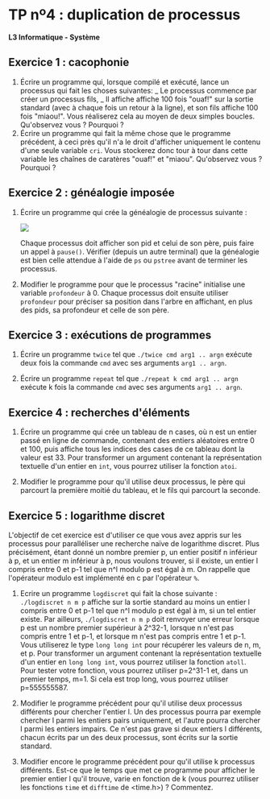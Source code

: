 TP nº4 : duplication de processus
=================================

**L3 Informatique - Système**


Exercice 1 : cacophonie
-----------------------

1. Écrire un programme qui, lorsque compilé et exécuté, lance un processus qui fait les choses suivantes:
_ Le processus commence par créer un processus fils,
_ Il affiche affiche 100 fois "ouaf!" sur la sortie standard (avec à chaque fois un retour à la ligne), et son fils affiche 100 fois "miaou!". Vous réaliserez cela au moyen de deux simples boucles.
Qu'observez vous ? Pourquoi ?
2. Écrire un programme qui fait la même chose que le programme précédent, à ceci près qu'il n'a le droit d'afficher uniquement le contenu d'une seule variable `cri`. Vous stockerez donc tour à tour dans cette variable les chaînes de caratères "ouaf!" et "miaou". Qu'observez vous ? Pourquoi ?


Exercice 2 : généalogie imposée
-------------------------------

1. Écrire un programme qui crée la généalogie de processus suivante :

   ![](arbre_processus.png)

   Chaque processus doit afficher son pid et celui de son père, puis
   faire un appel à `pause()`. Vérifier (depuis un autre terminal) que
   la généalogie est bien celle attendue à l'aide de `ps` ou `pstree`
   avant de terminer les processus.

2. Modifier le programme pour que le processus "racine" initialise une
   variable `profondeur` à 0. Chaque processus doit ensuite utiliser
   `profondeur` pour préciser sa position dans l'arbre en affichant,
   en plus des pids, sa profondeur et celle de son père.


Exercice 3 : exécutions de programmes
--------------------------------------------

1. Écrire un programme `twice` tel que `./twice cmd arg1 .. argn` exécute
deux fois la commande `cmd` avec ses arguments `arg1 .. argn`.

2. Écrire un programme `repeat` tel que `./repeat k cmd arg1 .. argn` exécute k fois la commande `cmd` avec ses arguments `arg1 .. argn`.

Exercice 4 : recherches d'éléments
----------------------------------

1. Écrire un programme qui crée un tableau de n cases, où n est un entier passé en ligne de commande, contenant des entiers aléatoires entre 0 et 100, puis affiche tous les indices des cases de ce tableau dont la valeur est 33. Pour transformer un argument contenant la représentation textuelle d'un entier en `int`, vous pourrez utiliser la fonction `atoi`.


2. Modifier le programme pour qu'il utilise deux processus, le père qui parcourt la première moitié du tableau, et le fils qui parcourt la seconde.

Exercice 5 : logarithme discret
--------------------------------------

L'objectif de cet exercice est d'utiliser ce que vous avez appris sur les processus pour paralléliser une recherche naïve de logarithme discret. Plus précisément, étant donné un nombre premier p, un entier positif n inférieur à p, et un entier m inférieur à p, nous voulons trouver, si il existe, un entier l compris entre 0 et p-1 tel que n^l modulo p est égal à m. On rappelle que l'opérateur modulo est implémenté en c par l'opérateur `%`.

1. Ecrire un programme `logdiscret` qui fait la chose suivante :
`./logdiscret n m p` affiche sur la sortie standard au moins un entier l compris entre 0 et p-1 tel que n^l modulo p est égal à m, si un tel entier existe. Par ailleurs, `./logdiscret n m p` doit renvoyer une erreur lorsque p est un nombre premier supérieur à 2^32-1, lorsque n n'est pas compris entre 1 et p-1, et lorsque m n'est pas compris entre 1 et p-1. Vous utiliserez le type `long long int` pour récupérer les valeurs de n, m, et p. Pour transformer un argument contenant la représentation textuelle d'un entier en `long long int`, vous pourrez utiliser la fonction `atoll`. Pour tester votre fonction, vous pourrez utiliser p=2^31-1 et, dans un premier temps, m=1. Si cela est trop long, vous pourrez utiliser p=555555587.

2. Modifier le programme précédent pour qu'il utilise deux processus différents pour chercher l'entier l. Un des processus pourra par exemple chercher l parmi les entiers pairs uniquement, et l'autre pourra chercher l parmi les entiers impairs. Ce n'est pas grave si deux entiers l différents, chacun écrits par un des deux processus, sont écrits sur la sortie standard.

3. Modifier encore le programme précédent pour qu'il utilise k processus différents. Est-ce que le temps que met ce programme pour afficher le premier entier l qu'il trouve, varie en fonction de k (vous pourrez utiliser les fonctions `time` et `difftime` de <time.h>) ? Commentez.